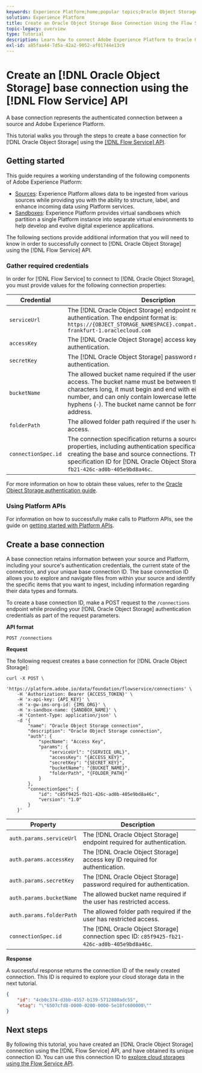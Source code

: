 ```yaml
---
keywords: Experience Platform;home;popular topics;Oracle Object Storage;oracle object storage
solution: Experience Platform
title: Create an Oracle Object Storage Base Connection Using the Flow Service API
topic-legacy: overview
type: Tutorial
description: Learn how to connect Adobe Experience Platform to Oracle Object Storage using the Flow Service API.
exl-id: a85faa44-7d5a-42a2-9052-af01744e13c9
---
```

# Create an [!DNL Oracle Object Storage] base connection using the [!DNL Flow Service] API

A base connection represents the authenticated connection between a source and Adobe Experience Platform.

This tutorial walks you through the steps to create a base connection for [!DNL Oracle Object Storage] using the [[!DNL Flow Service] API](https://www.adobe.io/apis/experienceplatform/home/api-reference.html#!acpdr/swagger-specs/flow-service.yaml).

## Getting started

This guide requires a working understanding of the following components of Adobe Experience Platform:

* [Sources](../../../../home.md): Experience Platform allows data to be ingested from various sources while providing you with the ability to structure, label, and enhance incoming data using Platform services.
* [Sandboxes](../../../../../sandboxes/home.md): Experience Platform provides virtual sandboxes which partition a single Platform instance into separate virtual environments to help develop and evolve digital experience applications.

The following sections provide additional information that you will need to know in order to successfully connect to [!DNL Oracle Object Storage] using the [!DNL Flow Service] API.

### Gather required credentials

In order for [!DNL Flow Service] to connect to [!DNL Oracle Object Storage], you must provide values for the following connection properties:

| Credential | Description |
| ---------- | ----------- |
| `serviceUrl` | The [!DNL Oracle Object Storage] endpoint required for authentication. The endpoint format is: `https://{OBJECT_STORAGE_NAMESPACE}.compat.objectstorage.eu-frankfurt-1.oraclecloud.com` |
| `accessKey` | The [!DNL Oracle Object Storage] access key ID required for authentication. |
| `secretKey` | The [!DNL Oracle Object Storage] password required for authentication. |
| `bucketName` | The allowed bucket name required if the user has restricted access. The bucket name must be between three and 63 characters long, it must begin and end with either a letter or a number, and can only contain lowercase letters, numbers, or hyphens (`-`). The bucket name cannot be formatted like an IP address. |
| `folderPath` | The allowed folder path required if the user has restricted access. |
| `connectionSpec.id` | The connection specification returns a source’s connector properties, including authentication specifications related to creating the base and source connections. The connection specification ID for [!DNL Oracle Object Storage] is: `c85f9425-fb21-426c-ad0b-405e9bd8a46c`. |

For more information on how to obtain these values, refer to the [Oracle Object Storage authentication guide](https://docs.oracle.com/en-us/iaas/Content/Identity/Concepts/usercredentials.htm#User_Credentials).

### Using Platform APIs

For information on how to successfully make calls to Platform APIs, see the guide on [getting started with Platform APIs](../../../../../landing/api-guide.md).

## Create a base connection

A base connection retains information between your source and Platform, including your source's authentication credentials, the current state of the connection, and your unique base connection ID. The base connection ID allows you to explore and navigate files from within your source and identify the specific items that you want to ingest, including information regarding their data types and formats.

To create a base connection ID, make a POST request to the `/connections` endpoint while providing your [!DNL Oracle Object Storage] authentication credentials as part of the request parameters.

**API format**

```http
POST /connections
```

**Request**

The following request creates a base connection for [!DNL Oracle Object Storage]:

```shell
curl -X POST \
    'https://platform.adobe.io/data/foundation/flowservice/connections' \
    -H 'Authorization: Bearer {ACCESS_TOKEN}' \
    -H 'x-api-key: {API_KEY}' \
    -H 'x-gw-ims-org-id: {IMS_ORG}' \
    -H 'x-sandbox-name: {SANDBOX_NAME}' \
    -H 'Content-Type: application/json' \
    -d '{
        "name": "Oracle Object Storage connection",
        "description": "Oracle Object Storage connection",
        "auth": {
            "specName": "Access Key",
            "params": {
                "serviceUrl": "{SERVICE_URL}",
                "accessKey": "{ACCESS_KEY}",
                "secretKey": "{SECRET_KEY}",
                "bucketName": "{BUCKET_NAME}",
                "folderPath", "{FOLDER_PATH}"
            }
        },
        "connectionSpec": {
            "id": "c85f9425-fb21-426c-ad0b-405e9bd8a46c",
            "version": "1.0"
        }
    }'
```

| Property | Description |
| -------- | ----------- |
| `auth.params.serviceUrl` | The [!DNL Oracle Object Storage] endpoint required for authentication. |
| `auth.params.accessKey` | The [!DNL Oracle Object Storage] access key ID required for authentication. |
| `auth.params.secretKey` | The [!DNL Oracle Object Storage] password required for authentication. |
| `auth.params.bucketName` | The allowed bucket name required if the user has restricted access. |
| `auth.params.folderPath` | The allowed folder path required if the user has restricted access. |
| `connectionSpec.id` | The [!DNL Oracle Object Storage] connection spec ID: `c85f9425-fb21-426c-ad0b-405e9bd8a46c`. |

**Response**

A successful response returns the connection ID of the newly created connection. This ID is required to explore your cloud storage data in the next tutorial.

```json
{
    "id": "4cb0c374-d3bb-4557-b139-5712880adc55",
    "etag": "\"6507cfd8-0000-0200-0000-5e18fc600000\""
}
```

## Next steps

By following this tutorial, you have created an [!DNL Oracle Object Storage] connection using the [!DNL Flow Service] API, and have obtained its unique connection ID. You can use this connection ID to [explore cloud storages using the Flow Service API](../../explore/cloud-storage.md).
